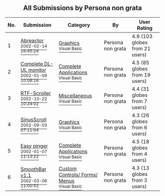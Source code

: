 ﻿<div align="center">

## All Submissions by Persona non grata

</div>

No.  | Submission | Category | By   | User Rating
---- | ---------- | -------- | ---- | -----------
1 | [Abreactor<br /><sup>2002-02-14 16:45:24</sup>](https://github.com/Planet-Source-Code/persona-non-grata-abreactor__1-31758) | [Graphics<br /><sup>Visual Basic</sup>](../ByCategory/graphics__1-46.md) | Persona non grata | 4.9 (103 globes from 21 users)
2 | [Complete DL\-UL monitor<br /><sup>2002-01-09 10:08:16</sup>](https://github.com/Planet-Source-Code/persona-non-grata-complete-dl-ul-monitor__1-30605) | [Complete Applications<br /><sup>Visual Basic</sup>](../ByCategory/complete-applications__1-27.md) | Persona non grata | 4.5 (85 globes from 19 users)
3 | [RTF\-Scroller<br /><sup>2002-10-22 10:24:02</sup>](https://github.com/Planet-Source-Code/persona-non-grata-rtf-scroller__1-40055) | [Miscellaneous<br /><sup>Visual Basic</sup>](../ByCategory/miscellaneous__1-1.md) | Persona non grata | 4.4 (31 globes from 7 users)
4 | [SinusScroll<br /><sup>2002-09-03 07:11:04</sup>](https://github.com/Planet-Source-Code/persona-non-grata-sinusscroll__1-38616) | [Graphics<br /><sup>Visual Basic</sup>](../ByCategory/graphics__1-46.md) | Persona non grata | 4.3 (26 globes from 6 users)
5 | [Easy pinger<br /><sup>2002-01-07 11:13:22</sup>](https://github.com/Planet-Source-Code/persona-non-grata-easy-pinger__1-30483) | [Complete Applications<br /><sup>Visual Basic</sup>](../ByCategory/complete-applications__1-27.md) | Persona non grata | 4.5 (18 globes from 4 users)
6 | [SmoothBar v1\.1<br /><sup>2002-03-06 11:00:52</sup>](https://github.com/Planet-Source-Code/persona-non-grata-smoothbar-v1-1__1-32394) | [Custom Controls/ Forms/  Menus<br /><sup>Visual Basic</sup>](../ByCategory/custom-controls-forms-menus__1-4.md) | Persona non grata | 4.3 (13 globes from 3 users)
